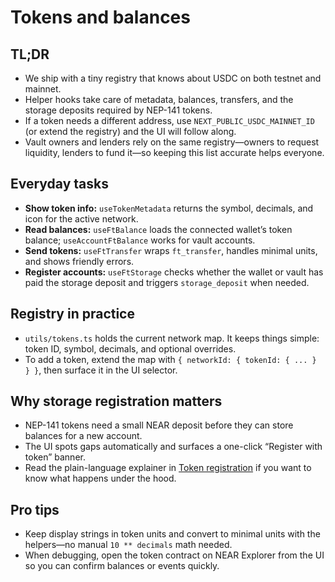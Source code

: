 # Tokens and balances

## TL;DR
- We ship with a tiny registry that knows about USDC on both testnet and mainnet.
- Helper hooks take care of metadata, balances, transfers, and the storage deposits required by NEP-141 tokens.
- If a token needs a different address, use `NEXT_PUBLIC_USDC_MAINNET_ID` (or extend the registry) and the UI will follow along.
- Vault owners and lenders rely on the same registry—owners to request liquidity, lenders to fund it—so keeping this list accurate helps everyone.

## Everyday tasks
- **Show token info:** `useTokenMetadata` returns the symbol, decimals, and icon for the active network.
- **Read balances:** `useFtBalance` loads the connected wallet’s token balance; `useAccountFtBalance` works for vault accounts.
- **Send tokens:** `useFtTransfer` wraps `ft_transfer`, handles minimal units, and shows friendly errors.
- **Register accounts:** `useFtStorage` checks whether the wallet or vault has paid the storage deposit and triggers `storage_deposit` when needed.

## Registry in practice
- `utils/tokens.ts` holds the current network map. It keeps things simple: token ID, symbol, decimals, and optional overrides.
- To add a token, extend the map with `{ networkId: { tokenId: { ... } } }`, then surface it in the UI selector.

## Why storage registration matters
- NEP-141 tokens need a small NEAR deposit before they can store balances for a new account.
- The UI spots gaps automatically and surfaces a one-click “Register with token” banner.
- Read the plain-language explainer in [Token registration](../reference/token-registration.md) if you want to know what happens under the hood.

## Pro tips
- Keep display strings in token units and convert to minimal units with the helpers—no manual `10 ** decimals` math needed.
- When debugging, open the token contract on NEAR Explorer from the UI so you can confirm balances or events quickly.
